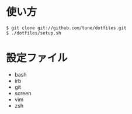 # 使い方

    $ git clone git://github.com/tune/dotfiles.git
    $ ./dotfiles/setup.sh

# 設定ファイル

* bash
* irb
* git
* screen
* vim
* zsh

